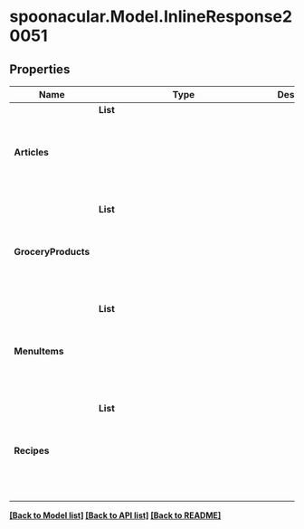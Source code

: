 # spoonacular.Model.InlineResponse20051
## Properties

Name | Type | Description | Notes
------------ | ------------- | ------------- | -------------
**Articles** | **List<Object>** |  | 
**GroceryProducts** | **List<Object>** |  | 
**MenuItems** | **List<Object>** |  | 
**Recipes** | **List<Object>** |  | 

[[Back to Model list]](../README.md#documentation-for-models) [[Back to API list]](../README.md#documentation-for-api-endpoints) [[Back to README]](../README.md)

